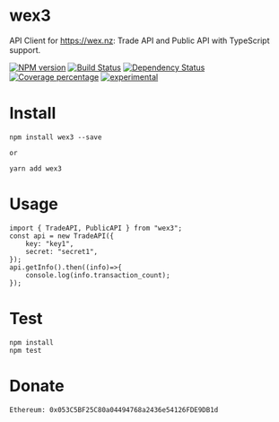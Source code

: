 # wex3

API Client for https://wex.nz: Trade API and Public API with TypeScript support.

[![NPM version][npm-image]][npm-url] [![Build Status][travis-image]][travis-url] [![Dependency Status][daviddm-image]][daviddm-url] [![Coverage percentage][coveralls-image]][coveralls-url]
[![experimental](http://badges.github.io/stability-badges/dist/experimental.svg)](http://github.com/badges/stability-badges)

# Install

    npm install wex3 --save

    or

    yarn add wex3

# Usage

    import { TradeAPI, PublicAPI } from "wex3";
    const api = new TradeAPI({
        key: "key1",
        secret: "secret1",
    });
    api.getInfo().then((info)=>{
        console.log(info.transaction_count);
    });


# Test

    npm install
    npm test

# Donate

    Ethereum: 0x053C5BF25C80a04494768a2436e54126FDE9DB1d

[npm-image]: https://badge.fury.io/js/wex3.svg
[npm-url]: https://npmjs.org/package/wex3
[travis-image]: https://travis-ci.org/arvitaly/wex3.svg?branch=master
[travis-url]: https://travis-ci.org/arvitaly/wex3
[daviddm-image]: https://david-dm.org/arvitaly/wex3.svg?theme=shields.io
[daviddm-url]: https://david-dm.org/arvitaly/wex3
[coveralls-image]: https://coveralls.io/repos/arvitaly/wex3/badge.svg
[coveralls-url]: https://coveralls.io/r/arvitaly/wex3